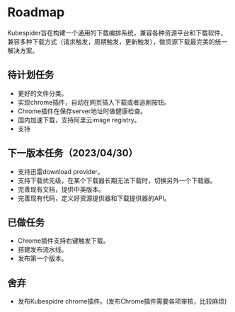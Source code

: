 # Roadmap
Kubespider旨在构建一个通用的下载编排系统，兼容各种资源平台和下载软件，兼容多种下载方式（请求触发，周期触发，更新触发），做资源下载最完美的统一解决方案。

## 待计划任务
* 更好的文件分类。
* 实现chrome插件，自动在网页插入下载或者追剧按钮。
* Chrome插件在保存server地址时做健康检查。
* 国内加速下载，支持阿里云image registry。
* 支持

## 下一版本任务（2023/04/30）
* 支持迅雷download provider。
* 支持下载优先级，在某个下载器长期无法下载时，切换另外一个下载器。
* 完善现有文档，提供中英版本。
* 完善现有代码，定义好资源提供器和下载提供器的API。

## 已做任务
* Chrome插件支持右键触发下载。
* 搭建发布流水线。
* 发布第一个版本。

## 舍弃
* 发布Kubespidre chrome插件。(发布Chrome插件需要各项审核，比较麻烦)

